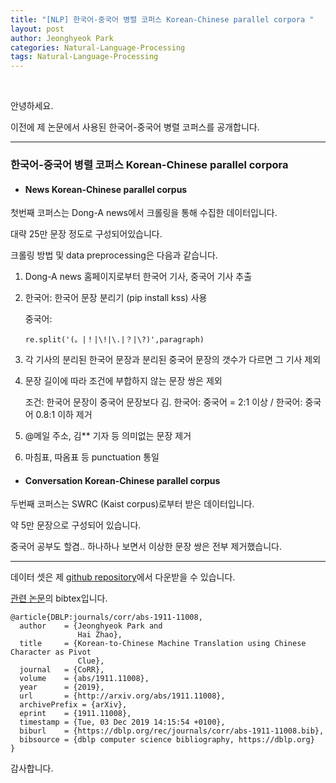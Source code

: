 ```yaml
---
title: "﻿﻿﻿﻿﻿[NLP] 한국어-중국어 병렬 코퍼스 Korean-Chinese parallel corpora ﻿"
layout: post
author: Jeonghyeok Park
categories: Natural-Language-Processing
tags: Natural-Language-Processing
---
```


﻿

안녕하세요. 



이전에 제 논문에서 사용된 한국어-중국어 병렬 코퍼스를 공개합니다.

------

### 한국어-중국어 병렬 코퍼스 Korean-Chinese parallel corpora



- #### News Korean-Chinese parallel corpus



첫번째 코퍼스는 Dong-A news에서 크롤링을 통해 수집한 데이터입니다.

대략 25만 문장 정도로 구성되어있습니다.

크롤링 방법 및 data preprocessing은 다음과 같습니다.

1. Dong-A news 홈페이지로부터 한국어 기사, 중국어 기사 추출 

2. 한국어: 한국어 문장 분리기 (pip install kss) 사용 

    중국어: 

   ```ABAP
   re.split('(。|！|\!|\.|？|\?)',paragraph) 
   ```

   

3. 각 기사의 분리된 한국어 문장과 분리된 중국어 문장의 갯수가 다르면 그 기사 제외

4. 문장 길이에 따라 조건에 부합하지 않는 문장 쌍은 제외

   조건: 한국어 문장이 중국어 문장보다 김. 한국어: 중국어 = 2:1 이상 / 한국어: 중국어 0.8:1 이하 제거

5. @메일 주소, 김** 기자 등 의미없는 문장 제거

6. 마침표, 따옴표 등 punctuation 통일



- #### Conversation Korean-Chinese parallel corpus



두번째 코퍼스는 SWRC (Kaist corpus)로부터 받은 데이터입니다.

약 5만 문장으로 구성되어 있습니다.

중국어 공부도 할겸.. 하나하나 보면서 이상한 문장 쌍은 전부 제거했습니다.

------

﻿데이터 셋은 제 [github repository](﻿https://github.com/tmtmaj/Korean-Chinese-parallel-dataset-for-machine-translation-task)에서 다운받을 수 있습니다.

﻿[관련 논문](﻿https://jeonghyeokpark.netlify.app/publication/)의 bibtex입니다.

```
@article{DBLP:journals/corr/abs-1911-11008,
  author    = {Jeonghyeok Park and
               Hai Zhao},
  title     = {Korean-to-Chinese Machine Translation using Chinese Character as Pivot
               Clue},
  journal   = {CoRR},
  volume    = {abs/1911.11008},
  year      = {2019},
  url       = {http://arxiv.org/abs/1911.11008},
  archivePrefix = {arXiv},
  eprint    = {1911.11008},
  timestamp = {Tue, 03 Dec 2019 14:15:54 +0100},
  biburl    = {https://dblp.org/rec/journals/corr/abs-1911-11008.bib},
  bibsource = {dblp computer science bibliography, https://dblp.org}
}
```



감사합니다.